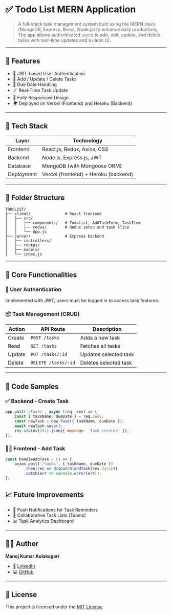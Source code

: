 # ✅ Todo List MERN Application

> A full-stack task management system built using the MERN stack (MongoDB, Express, React, Node.js) to enhance daily productivity. The app allows authenticated users to add, edit, update, and delete tasks with real-time updates and a clean UI.

---

## 📌 Features

- 🔐 JWT-based User Authentication
- 📝 Add / Update / Delete Tasks
- 📆 Due Date Handling
- 🪄 Real-Time Task Update
- 📱 Fully Responsive Design
- 🌍 Deployed on Vercel (Frontend) and Heroku (Backend)

---

## 🧠 Tech Stack

| Layer       | Technology                          |
|-------------|--------------------------------------|
| Frontend    | React.js, Redux, Axios, CSS         |
| Backend     | Node.js, Express.js, JWT            |
| Database    | MongoDB (with Mongoose ORM)         |
| Deployment  | Vercel (frontend) + Heroku (backend)|

---

## 🧩 Folder Structure

```
TODOLIST/
├── client/               # React frontend
│   ├── src/
│   │   ├── components/   # TodoList, AddTaskForm, TaskItem
│   │   ├── redux/        # Redux setup and task slice
│   │   └── App.js
├── server/               # Express backend
│   ├── controllers/
│   ├── routes/
│   ├── models/
│   └── index.js
```

---

## 🔧 Core Functionalities

### 🔑 User Authentication
Implemented with JWT; users must be logged in to access task features.

### 📦 Task Management (CRUD)

| Action   | API Route       | Description              |
|----------|------------------|--------------------------|
| Create   | `POST /tasks`    | Adds a new task          |
| Read     | `GET /tasks`     | Fetches all tasks        |
| Update   | `PUT /tasks/:id` | Updates selected task    |
| Delete   | `DELETE /tasks/:id` | Deletes selected task |

---

## 🧪 Code Samples

### ✅ Backend - Create Task

```js
app.post('/tasks', async (req, res) => {
    const { taskName, dueDate } = req.body;
    const newTask = new Task({ taskName, dueDate });
    await newTask.save();
    res.status(201).json({ message: 'Task created' });
});
```

### 🧑‍💻 Frontend - Add Task

```js
const handleAddTask = () => {
    axios.post('/tasks', { taskName, dueDate })
        .then(res => dispatch(addTask(res.data)))
        .catch(err => console.error(err));
};
```

## 📈 Future Improvements

- 🔔 Push Notifications for Task Reminders
- 👥 Collaborative Task Lists (Teams)
- 📊 Task Analytics Dashboard

---

## 🧑‍💻 Author

**Manoj Kumar Aulakagari**  
- 🔗 [LinkedIn](https://www.linkedin.com/in/manoj-kumar-a-21ab69258/)  
- 💻 [GitHub](https://github.com/ManojCodeCraft)

---

## 📄 License

This project is licensed under the [MIT License](LICENSE)
